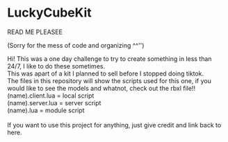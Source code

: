 # LuckyCubeKit
READ ME PLEASEE

(Sorry for the mess of code and organizing ^^'') <br/>

Hi! This was a one day challenge to try to create something in less than 24/7, I like to do these sometimes. <br/>
This was apart of a kit I planned to sell before I stopped doing tiktok. <br/>
The files in this repository will show the scripts used for this one, if you would like to see the models and whatnot, check out the rbxl file!!  <br/>
(name).client.lua = local script  <br/>
(name).server.lua = server script <br/>
(name).lua = module script <br/>
  <br/>
If you want to use this project for anything, just give credit and link back to here.
